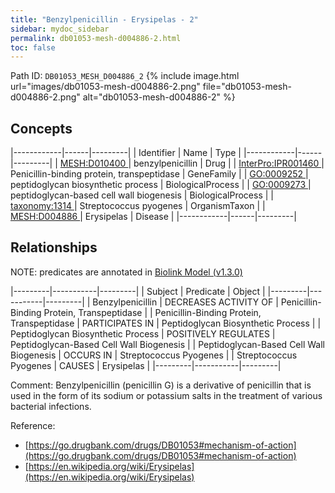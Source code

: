 ```yaml
---
title: "Benzylpenicillin - Erysipelas - 2"
sidebar: mydoc_sidebar
permalink: db01053-mesh-d004886-2.html
toc: false 
---
```



Path ID: `DB01053_MESH_D004886_2`
{% include image.html url="images/db01053-mesh-d004886-2.png" file="db01053-mesh-d004886-2.png" alt="db01053-mesh-d004886-2" %}

## Concepts

|------------|------|---------|
| Identifier | Name | Type    |
|------------|------|---------|
| <a href="https://identifiers.org/MESH:D010400">MESH:D010400 </a> | benzylpenicillin | Drug |
| <a href="https://identifiers.org/InterPro:IPR001460">InterPro:IPR001460 </a> | Penicillin-binding protein, transpeptidase | GeneFamily |
| <a href="https://identifiers.org/GO:0009252">GO:0009252 </a> | peptidoglycan biosynthetic process | BiologicalProcess |
| <a href="https://identifiers.org/GO:0009273">GO:0009273 </a> | peptidoglycan-based cell wall biogenesis | BiologicalProcess |
| <a href="https://identifiers.org/taxonomy:1314">taxonomy:1314 </a> | Streptococcus pyogenes | OrganismTaxon |
| <a href="https://identifiers.org/MESH:D004886">MESH:D004886 </a> | Erysipelas | Disease |
|------------|------|---------|

## Relationships


NOTE: predicates are annotated in <a href="https://github.com/biolink/biolink-model/releases/tag/v1.3.0">Biolink Model (v1.3.0)</a>

|---------|-----------|---------|
| Subject | Predicate | Object  |
|---------|-----------|---------|
| Benzylpenicillin | DECREASES ACTIVITY OF | Penicillin-Binding Protein, Transpeptidase |
| Penicillin-Binding Protein, Transpeptidase | PARTICIPATES IN | Peptidoglycan Biosynthetic Process |
| Peptidoglycan Biosynthetic Process | POSITIVELY REGULATES | Peptidoglycan-Based Cell Wall Biogenesis |
| Peptidoglycan-Based Cell Wall Biogenesis | OCCURS IN | Streptococcus Pyogenes |
| Streptococcus Pyogenes | CAUSES | Erysipelas |
|---------|-----------|---------|

Comment: Benzylpenicillin (penicillin G) is a derivative of penicillin that is used in the form of its sodium or potassium salts in the treatment of various bacterial infections.

Reference: 
  - [https://go.drugbank.com/drugs/DB01053#mechanism-of-action](https://go.drugbank.com/drugs/DB01053#mechanism-of-action)
  - [https://en.wikipedia.org/wiki/Erysipelas](https://en.wikipedia.org/wiki/Erysipelas)
